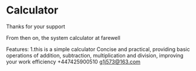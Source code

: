 # Calculator

Thanks for your support

From then on, the system calculator at farewell

Features:
1.this is a simple calculator
Concise and practical, providing basic operations of addition, subtraction, multiplication and division, improving your work efficiency
+447425900510 g1j573@163.com
